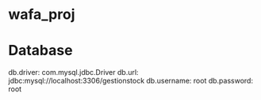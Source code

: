 # wafa_proj
# Database
db.driver: com.mysql.jdbc.Driver
db.url: jdbc:mysql://localhost:3306/gestionstock
db.username: root
db.password: root
